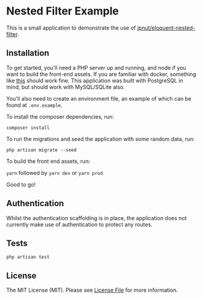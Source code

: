 # Nested Filter Example

This is a small application to demonstrate the use of [jpnut/eloquent-nested-filter](https://github.com/jpnut/eloquent-nested-filter).

## Installation

To get started, you'll need a PHP server up and running, and node if you want to build the front-end assets. If you are familiar with docker, something like [this](https://github.com/jpnut/laravel-docker) should work fine. This application was built with PostgreSQL in mind, but should work with MySQL/SQLite also.

You'll also need to create an environment file, an example of which can be found at `.env.example`.

To install the composer dependencies, run:

```
composer install
```

To run the migrations and seed the application with some random data, run:

```
php artisan migrate --seed
```

To build the front end assets, run:

`yarn` followed by `yarn dev` or `yarn prod`

Good to go!


## Authentication

Whilst the authentication scaffolding is in place, the application does not currently make use of authentication to protect any routes.

## Tests

```
php artisan test
```

## License

The MIT License (MIT). Please see [License File](LICENSE) for more information.